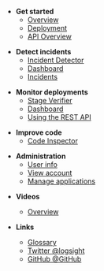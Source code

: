 <!-- docs/_sidebar.md -->

- **Get started**
    - [Overview](/)
    - [Deployment](/get_started/deployment.md)
    - [API Overview](/get_started/rest_overview.md)

[//]: # ()
[//]: # (- **REST API**)

[//]: # (  - [Users]&#40;/rest_api/user.md&#41;)

[//]: # (  - [Authentication]&#40;/rest_api/authentication.md&#41;)

[//]: # (  - [Applications]&#40;/rest_api/application.md&#41;)

[//]: # (  - [Logs]&#40;/rest_api/shipping_logs.md&#41;)

[//]: # (  - [Control]&#40;/rest_api/results.md&#41;)

[//]: # (  - [Compare]&#40;/rest_api/compare.md&#41;)

[//]: # (  - [Using the SDK]&#40;/send_logs/send_logs_using_the_sdk.md&#41;)
 
[//]: # (- **Send logs**)

[//]: # (    - [Shipping logs]&#40;/send_logs/shipping_logs.md&#41;)

[//]: # (    - [Using Filebeat]&#40;/send_logs/using_filebeats.md&#41;)

[//]: # (    - [Upload files]&#40;/send_logs/upload_files.md&#41;)

[//]: # (    - [Using the SDK]&#40;/send_logs/send_logs_using_the_sdk.md&#41;)

- **Detect incidents**
  - [Incident Detector](/detect_incidents/incident_detector.md) 
  - [Dashboard](/detect_incidents/dashboard.md) 
  - [Incidents](/detect_incidents/incidents.md) 

[//]: # (  - [Using the SDK]&#40;/detect_incidents/detect_incidents_using_the_sdk.md&#41;)
 
- **Monitor deployments**
  - [Stage Verifier](/monitor_deployments/stage_verifier.md)
  - [Dashboard](/monitor_deployments/dashboard.md)
  - [Using the REST API](/monitor_deployments/using_the_rest_api.md)

[//]: # (  - [Using the SDK]&#40;/monitor_deployments/using_the_sdk.md&#41;)
    
- **Improve code**
    - [Code Inspector](/analyze_code/code_inspector.md)

[//]: # (    - [Dashboard]&#40;/analyze_code/dashboard.md&#41; )
  
- **Administration**
    - [User info](/administration/user_info.md)
    - [View account](/administration/view_account.md)
    - [Manage applications](/administration/manage_applications.md)

[//]: # (  )
[//]: # (- **Logsight UI**)

[//]: # (    - [Variable Analysis]&#40;/logsight_ui/variable_analysis.md&#41;)

[//]: # (    - [Integration]&#40;/logsight_ui/integration.md&#41;)
    
- **Videos**
    - [Overview](/videos/overview.md)

- **Links**
    - [Glossary](/_glossary?id=incident)
    - [Twitter @logsight](http://twitter.com/logsight)
    - [GitHub @GitHub](https://github.com/aiops)
